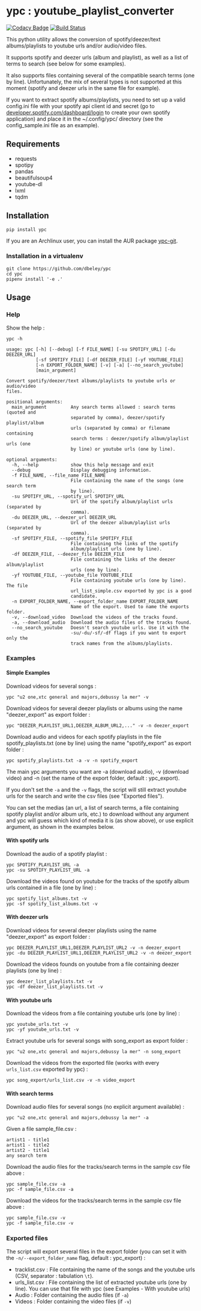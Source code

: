 # ypc : youtube_playlist_converter

[![Codacy Badge](https://api.codacy.com/project/badge/Grade/8007d6fb15334ef485aadd64e133aa97)](https://app.codacy.com/app/dbeley/ypc?utm_source=github.com&utm_medium=referral&utm_content=dbeley/ypc&utm_campaign=Badge_Grade_Dashboard)
[![Build Status](https://travis-ci.com/dbeley/ypc.svg?branch=master)](https://travis-ci.com/dbeley/ypc)

This python utility allows the conversion of spotify/deezer/text albums/playlists to youtube urls and/or audio/video files.

It supports spotify and deezer urls (album and playlist), as well as a list of terms to search (see below for some examples). 

It also supports files containing several of the compatible search terms (one by line). Unfortunately, the mix of several types is not supported at this moment (spotify and deezer urls in the same file for example).

If you want to extract spotify albums/playlists, you need to set up a valid config.ini file with your spotify api client id and secret (go to [developer.spotify.com/dashboard/login](https://developer.spotify.com/dashboard/login) to create your own spotify application) and place it in the ~/.config/ypc/ directory (see the config_sample.ini file as an example).

## Requirements

- requests
- spotipy
- pandas
- beautifulsoup4
- youtube-dl
- lxml
- tqdm

## Installation

```
pip install ypc
```

If you are an Archlinux user, you can install the AUR package [ypc-git](https://aur.archlinux.org/packages/ypc-git).

### Installation in a virtualenv

```
git clone https://github.com/dbeley/ypc
cd ypc
pipenv install '-e .'
```

## Usage

### Help

Show the help :

```
ypc -h
```

```
usage: ypc [-h] [--debug] [-f FILE_NAME] [-su SPOTIFY_URL] [-du DEEZER_URL]
           [-sf SPOTIFY_FILE] [-df DEEZER_FILE] [-yf YOUTUBE_FILE]
           [-n EXPORT_FOLDER_NAME] [-v] [-a] [--no_search_youtube]
           [main_argument]

Convert spotify/deezer/text albums/playlists to youtube urls or audio/video
files.

positional arguments:
  main_argument         Any search terms allowed : search terms (quoted and
                        separated by comma), deezer/spotify playlist/album
                        urls (separated by comma) or filename containing
                        search terms : deezer/spotify album/playlist urls (one
                        by line) or youtube urls (one by line).

optional arguments:
  -h, --help            show this help message and exit
  --debug               Display debugging information.
  -f FILE_NAME, --file_name FILE_NAME
                        File containing the name of the songs (one search term
                        by line).
  -su SPOTIFY_URL, --spotify_url SPOTIFY_URL
                        Url of the spotify album/playlist urls (separated by
                        comma).
  -du DEEZER_URL, --deezer_url DEEZER_URL
                        Url of the deezer album/playlist urls (separated by
                        comma).
  -sf SPOTIFY_FILE, --spotify_file SPOTIFY_FILE
                        File containing the links of the spotify
                        album/playlist urls (one by line).
  -df DEEZER_FILE, --deezer_file DEEZER_FILE
                        File containing the links of the deezer album/playlist
                        urls (one by line).
  -yf YOUTUBE_FILE, --youtube_file YOUTUBE_FILE
                        File containing youtube urls (one by line). The file
                        url_list_simple.csv exported by ypc is a good
                        candidate.
  -n EXPORT_FOLDER_NAME, --export_folder_name EXPORT_FOLDER_NAME
                        Name of the export. Used to name the exports folder.
  -v, --download_video  Download the videos of the tracks found.
  -a, --download_audio  Download the audio files of the tracks found.
  --no_search_youtube   Doesn't search youtube urls. Use it with the
                        -su/-du/-sf/-df flags if you want to export only the
                        track names from the albums/playlists.
```

### Examples

#### Simple Examples

Download videos for several songs :

```
ypc "u2 one,xtc general and majors,debussy la mer" -v
```

Download videos for several deezer playlists or albums using the name "deezer_export" as export folder :

```
ypc "DEEZER_PLAYLIST_URL1,DEEZER_ALBUM_URL2,..." -v -n deezer_export
```

Download audio and videos for each spotify playlists in the file spotify_playlists.txt (one by line) using the name "spotify_export" as export folder :

```
ypc spotify_playlists.txt -a -v -n spotify_export
```

The main ypc arguments you want are -a (download audio), -v (download video) and -n (set the name of the export folder, default : ypc_export).

If you don't set the `-a` and the `-v` flags, the script will still extract youtube urls for the search and write the csv files (see "Exported files").

You can set the medias (an url, a list of search terms, a file containing spotify playlist and/or album urls, etc.) to download without any argument and ypc will guess which kind of media it is (as show above), or use explicit argument, as shown in the examples below.

#### With spotify urls

Download the audio of a spotify playlist :

```
ypc SPOTIFY_PLAYLIST_URL -a
ypc -su SPOTIFY_PLAYLIST_URL -a
```

Download the videos found on youtube for the tracks of the spotify album urls contained in a file (one by line) :

```
ypc spotify_list_albums.txt -v
ypc -sf spotify_list_albums.txt -v
```

#### With deezer urls

Download videos for several deezer playlists using the name "deezer_export" as export folder :

```
ypc DEEZER_PLAYLIST_URL1,DEEZER_PLAYLIST_URL2 -v -n deezer_export
ypc -du DEEZER_PLAYLIST_URL1,DEEZER_PLAYLIST_URL2 -v -n deezer_export
```

Download the videos founds on youtube from a file containing deezer playlists (one by line) :

```
ypc deezer_list_playlists.txt -v
ypc -df deezer_list_playlists.txt -v
```

#### With youtube urls

Download the videos from a file containing youtube urls (one by line) :

```
ypc youtube_urls.txt -v
ypc -yf youtube_urls.txt -v
```

Extract youtube urls for several songs with song_export as export folder :

```
ypc "u2 one,xtc general and majors,debussy la mer" -n song_export
```

Download the videos from the exported file (works with every `urls_list.csv` exported by ypc) :

```
ypc song_export/urls_list.csv -v -n video_export
```

#### With search terms

Download audio files for several songs (no explicit argument available) :

```
ypc "u2 one,xtc general and majors,debussy la mer" -a
```

Given a file sample_file.csv :

```
artist1 - title1
artist1 - title2
artist2 - title1
any search term
```

Download the audio files for the tracks/search terms in the sample csv file above :

```
ypc sample_file.csv -a
ypc -f sample_file.csv -a
```

Download the videos for the tracks/search terms in the sample csv file above :

```
ypc sample_file.csv -v
ypc -f sample_file.csv -v
```

### Exported files

The script will export several files in the export folder (you can set it with the `-n/--export_folder_name` flag, default : ypc_export) :

- tracklist.csv : File containing the name of the songs and the youtube urls (CSV, separator : tabulation `\t`).
- urls_list.csv : File containing the list of extracted youtube urls (one by line). You can use that file with ypc (see Examples - With youtube urls)
- Audio : Folder containing the audio files (if `-a`)
- Videos : Folder containing the video files (if `-v`)
